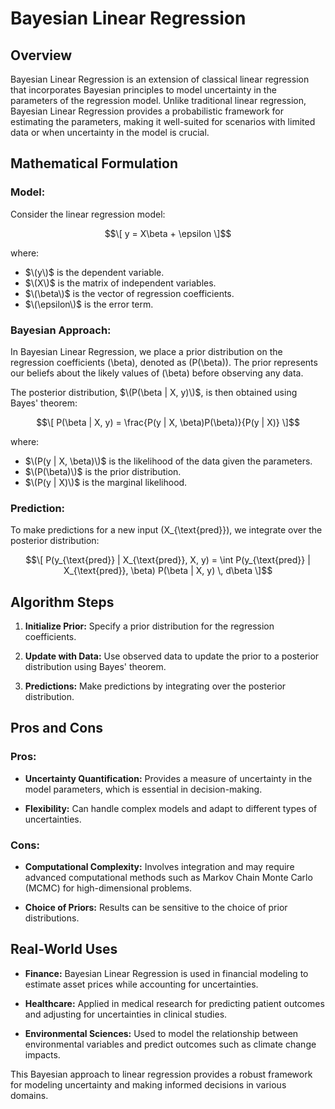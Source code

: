 # Bayesian Linear Regression

## Overview

Bayesian Linear Regression is an extension of classical linear regression that incorporates Bayesian principles to model uncertainty in the parameters of the regression model. Unlike traditional linear regression, Bayesian Linear Regression provides a probabilistic framework for estimating the parameters, making it well-suited for scenarios with limited data or when uncertainty in the model is crucial.

## Mathematical Formulation

### Model:

Consider the linear regression model:

$$\[ y = X\beta + \epsilon \]$$

where:
- $\(y\)$ is the dependent variable.
- $\(X\)$ is the matrix of independent variables.
- $\(\beta\)$ is the vector of regression coefficients.
- $\(\epsilon\)$ is the error term.

### Bayesian Approach:

In Bayesian Linear Regression, we place a prior distribution on the regression coefficients \(\beta\), denoted as \(P(\beta)\). The prior represents our beliefs about the likely values of \(\beta\) before observing any data.

The posterior distribution, $\(P(\beta | X, y)\)$, is then obtained using Bayes' theorem:

$$\[ P(\beta | X, y) = \frac{P(y | X, \beta)P(\beta)}{P(y | X)} \]$$

where:
- $\(P(y | X, \beta)\)$ is the likelihood of the data given the parameters.
- $\(P(\beta)\)$ is the prior distribution.
- $\(P(y | X)\)$ is the marginal likelihood.

### Prediction:

To make predictions for a new input \(X_{\text{pred}}\), we integrate over the posterior distribution:

$$\[ P(y_{\text{pred}} | X_{\text{pred}}, X, y) = \int P(y_{\text{pred}} | X_{\text{pred}}, \beta) P(\beta | X, y) \, d\beta \]$$

## Algorithm Steps

1. **Initialize Prior:** Specify a prior distribution for the regression coefficients.

2. **Update with Data:** Use observed data to update the prior to a posterior distribution using Bayes' theorem.

3. **Predictions:** Make predictions by integrating over the posterior distribution.

## Pros and Cons

### Pros:

- **Uncertainty Quantification:** Provides a measure of uncertainty in the model parameters, which is essential in decision-making.
  
- **Flexibility:** Can handle complex models and adapt to different types of uncertainties.

### Cons:

- **Computational Complexity:** Involves integration and may require advanced computational methods such as Markov Chain Monte Carlo (MCMC) for high-dimensional problems.

- **Choice of Priors:** Results can be sensitive to the choice of prior distributions.

## Real-World Uses

- **Finance:** Bayesian Linear Regression is used in financial modeling to estimate asset prices while accounting for uncertainties.

- **Healthcare:** Applied in medical research for predicting patient outcomes and adjusting for uncertainties in clinical studies.

- **Environmental Sciences:** Used to model the relationship between environmental variables and predict outcomes such as climate change impacts.

This Bayesian approach to linear regression provides a robust framework for modeling uncertainty and making informed decisions in various domains.
